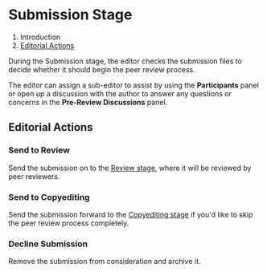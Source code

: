 # Submission Stage

1. Introduction
2. [Editorial Actions](submission.md#editorial-actions)

During the Submission stage, the editor checks the submission files to decide whether it should begin the peer review process.

The editor can assign a sub-editor to assist by using the **Participants** panel or open up a discussion with the author to answer any questions or concerns in the **Pre-Review Discussions** panel.

## <a name="editorial-actions"></a>Editorial Actions

### Send to Review

Send the submission on to the [Review stage](review.md), where it will be reviewed by peer reviewers.


### Send to Copyediting

Send the submission forward to the [Copyediting stage](copyediting.md) if you'd like to skip the peer review process completely.

### Decline Submission

Remove the submission from consideration and archive it.
